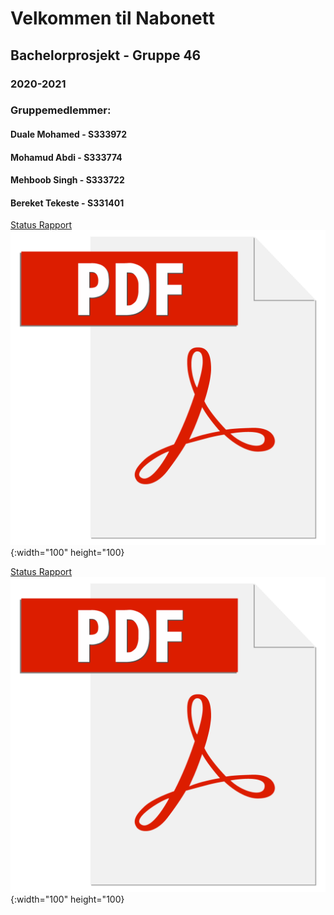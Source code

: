 # Velkommen til Nabonett
## Bachelorprosjekt - Gruppe 46
### 2020-2021

### Gruppemedlemmer:
#### Duale Mohamed - S333972
#### Mohamud Abdi - S333774
#### Mehboob Singh - S333722 
#### Bereket Tekeste - S331401


<a href="files/Status Rapport - Gruppe 46.pdf" target="_blank">Status Rapport</a>
<br>
![test image size](/images/adobe-pdf-file-icon-logo-vector.png){:width="100" height="100}

<a href="files/Prosjektskisse - Gruppe 46.pdf" target="_blank">Status Rapport</a>
<br>
![test image size](/images/adobe-pdf-file-icon-logo-vector.png){:width="100" height="100}

